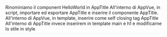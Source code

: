 Rinominiamo il component HelloWorld in AppTitle
All'interno di AppVue, in script, importare ed esportare AppTitle e inserire il componente AppTitle.
All'interno di AppVue, in template, inserire come self closing tag AppTitle
All'interno di AppTitle invece inserirem in template main e h1 e modificarne lo stile in style
